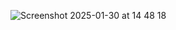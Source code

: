 ![Screenshot 2025-01-30 at 14 48 18](https://github.com/user-attachments/assets/f7edff33-aff5-4a41-81ce-12b9ea72c8cd)
